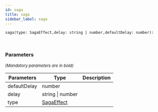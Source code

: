 ```yaml
---
id: saga
title: saga
sidebar_label: saga
---
```


```tsx
saga(type: SagaEffect,delay: string | number,defaultDelay: number): 
```
<br/>



### Parameters

<font size="2"><i>(Mandatory parameters are in bold)</i></font>

| Parameters | Type | Description |
| --------- | ---- | ----------- |
| defaultDelay | number |  |
| delay | string \| number |  |
| type | [SagaEffect](/framework-api/enum/SagaEffect.md) |  |
